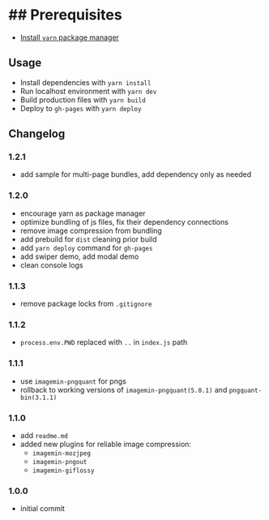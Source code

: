 # ## Prerequisites
* [Install `yarn` package manager](https://yarnpkg.com/lang/en/docs/install/)

## Usage
* Install dependencies with `yarn install`
* Run localhost environment with `yarn dev`
* Build production files with `yarn build`
* Deploy to `gh-pages` with `yarn deploy`

## Changelog
### 1.2.1
  * add sample for multi-page bundles, add dependency only as needed
### 1.2.0
  * encourage yarn as package manager
  * optimize bundling of js files, fix their dependency connections
  * remove image compression from bundling
  * add prebuild for `dist` cleaning prior build
  * add `yarn deploy` command for `gh-pages`
  * add swiper demo, add modal demo
  * clean console logs
### 1.1.3
  * remove package locks from `.gitignore`
### 1.1.2
  * `process.env.PWD` replaced with `..` in `index.js` path
### 1.1.1
  * use `imagemin-pngquant` for pngs
  * rollback to working versions of `imagemin-pngquant(5.0.1)` and `pngquant-bin(3.1.1)`
### 1.1.0
  * add `readme.md`
  * added new plugins for reliable image compression:
    * `imagemin-mozjpeg`
    * `imagemin-pngout`
    * `imagemin-giflossy`
### 1.0.0
  * initial commit
